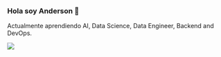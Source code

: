 ### Hola soy Anderson 👋


<!--
**AndersCFR/AndersCFR** is a ✨ _special_ ✨ repository because its `README.md` (this file) appears on your GitHub profile.

Here are some ideas to get you started:

- 🔭 I’m currently working on ...
- 🌱 I’m currently learning ...
- 👯 I’m looking to collaborate on ...
- 🤔 I’m looking for help with ...
- 💬 Ask me about ...
- 📫 How to reach me: ...
- 😄 Pronouns: ...
- ⚡ Fun fact: ...
-->
Actualmente aprendiendo AI, Data Science, Data Engineer, Backend and DevOps.

<!--
En cuanto a AI tengo algo de experiencia y conocimiento pero esta área es tan grande y apasionante que siempre hay algo nuevo por aprender.
<img align="center" src="https://github-readme-stats.vercel.app/api?username=AndersCFR&&show_icons=true&title_color=ffffff&icon_color=bb2acf&text_color=daf7dc&bg_color=181818" />
-->
<img align="center" src="https://github-readme-stats.vercel.app/api/top-langs/?username=AndersCFR&theme=light&hide_langs_below=1&bg_color=181818&&text_color=daf7dc" />

